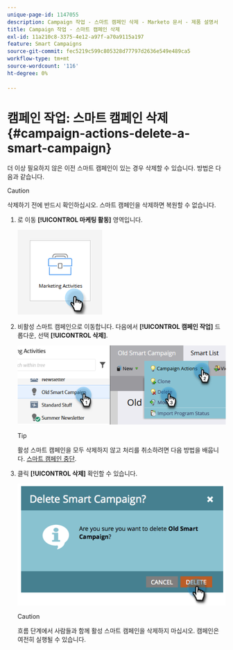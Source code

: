 ```yaml
---
unique-page-id: 1147055
description: Campaign 작업 - 스마트 캠페인 삭제 - Marketo 문서 - 제품 설명서
title: Campaign 작업 - 스마트 캠페인 삭제
exl-id: 11a210c8-3375-4e12-a97f-a70a9115a197
feature: Smart Campaigns
source-git-commit: fec5219c599c805328d77797d2636e549e489ca5
workflow-type: tm+mt
source-wordcount: '116'
ht-degree: 0%

---
```


# 캠페인 작업: 스마트 캠페인 삭제 {#campaign-actions-delete-a-smart-campaign}

더 이상 필요하지 않은 이전 스마트 캠페인이 있는 경우 삭제할 수 있습니다. 방법은 다음과 같습니다.

>[!CAUTION]
>
>삭제하기 전에 반드시 확인하십시오. 스마트 캠페인을 삭제하면 복원할 수 없습니다.

1. 로 이동 **[!UICONTROL 마케팅 활동]** 영역입니다.

   ![](assets/campaign-actions-delete-a-smart-campaign-1.png)

1. 비활성 스마트 캠페인으로 이동합니다. 다음에서 **[!UICONTROL 캠페인 작업]** 드롭다운, 선택 **[!UICONTROL 삭제]**.

   ![](assets/campaign-actions-delete-a-smart-campaign-2.png)

   >[!TIP]
   >
   >활성 스마트 캠페인을 모두 삭제하지 않고 처리를 취소하려면 다음 방법을 배웁니다. [스마트 캠페인 중단](/help/marketo/product-docs/core-marketo-concepts/smart-campaigns/using-smart-campaigns/abort-a-smart-campaign.md).

1. 클릭 **[!UICONTROL 삭제]** 확인할 수 있습니다.

   ![](assets/campaign-actions-delete-a-smart-campaign-3.png)

   >[!CAUTION]
   >
   >흐름 단계에서 사람들과 함께 활성 스마트 캠페인을 삭제하지 마십시오. 캠페인은 여전히 실행될 수 있습니다.
